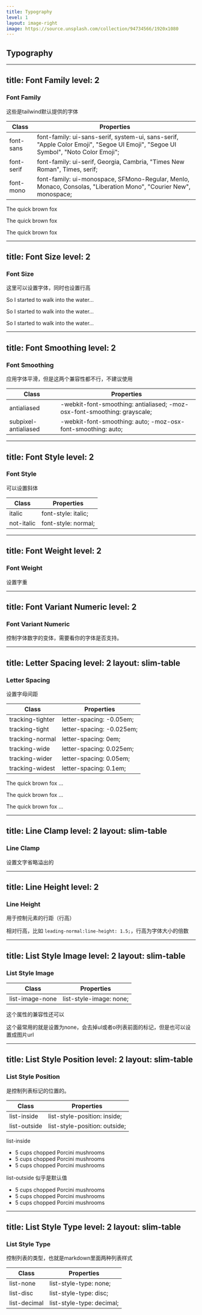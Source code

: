 ```yaml
---
title: Typography
level: 1
layout: image-right
image: https://source.unsplash.com/collection/94734566/1920x1080
---
```


## Typography

---
title: Font Family
level: 2
---

### Font Family
这些是tailwind默认提供的字体

| Class      | Properties                                                   |
| ---------- | ------------------------------------------------------------ |
| font-sans  | font-family: ui-sans-serif, system-ui, sans-serif, "Apple Color Emoji", "Segoe UI Emoji", "Segoe UI Symbol", "Noto Color Emoji"; |
| font-serif | font-family: ui-serif, Georgia, Cambria, "Times New Roman", Times, serif; |
| font-mono  | font-family: ui-monospace, SFMono-Regular, Menlo, Monaco, Consolas, "Liberation Mono", "Courier New", monospace; |

<div class="border-1 border-gray-100 rounded-lg p-2">
<p class="font-sans ...">The quick brown fox </p>
<p class="font-serif ...">The quick brown fox </p>
<p class="font-mono ...">The quick brown fox </p>
</div>

---
title: Font Size
level: 2
---
### Font Size

这里可以设置字体，同时也设置行高

<p class="text-base/6 ...">So I started to walk into the water...</p>
<p class="text-base/7 ...">So I started to walk into the water...</p>
<p class="text-base/loose ...">So I started to walk into the water...</p>

---
title: Font Smoothing
level: 2
---

### Font Smoothing

应用字体平滑，但是这两个兼容性都不行，不建议使用  

| Class                | Properties                                                   |
| -------------------- | ------------------------------------------------------------ |
| antialiased          | -webkit-font-smoothing: antialiased; -moz-osx-font-smoothing: grayscale; |
| subpixel-antialiased | -webkit-font-smoothing: auto; -moz-osx-font-smoothing: auto; |

---
title: Font Style
level: 2
---

### Font Style

可以设置斜体

| Class      | Properties          |
| ---------- | ------------------- |
| italic     | font-style: italic; |
| not-italic | font-style: normal; |

---
title: Font Weight
level: 2
---

### Font Weight

设置字重

---
title: Font Variant Numeric
level: 2
---

### Font Variant Numeric

控制字体数字的变体，需要看你的字体是否支持。

---
title: Letter Spacing
level: 2
layout: slim-table
---

### Letter Spacing

设置字母间距

| Class            | Properties                |
| ---------------- | ------------------------- |
| tracking-tighter | letter-spacing: -0.05em;  |
| tracking-tight   | letter-spacing: -0.025em; |
| tracking-normal  | letter-spacing: 0em;      |
| tracking-wide    | letter-spacing: 0.025em;  |
| tracking-wider   | letter-spacing: 0.05em;   |
| tracking-widest  | letter-spacing: 0.1em;    |

<p class="tracking-tight ...">The quick brown fox ...</p>
<p class="tracking-normal ...">The quick brown fox ...</p>
<p class="tracking-wide ...">The quick brown fox ...</p>

---
title: Line Clamp
level: 2
layout: slim-table
---

### Line Clamp

设置文字省略溢出的

---
title: Line Height
level: 2
---

### Line Height

用于控制元素的行距（行高）

相对行高，比如 `leading-normal:line-height: 1.5;`，行高为字体大小的倍数

---
title: List Style Image
level: 2
layout: slim-table
---

### List Style Image

| Class           | Properties              |
| --------------- | ----------------------- |
| list-image-none | list-style-image: none; |

<CanIUseCssProperty cssProperty="list-style-image" />

这个属性的兼容性还可以

这个最常用的就是设置为none，会去掉ul或者ol列表前面的标记，但是也可以设置成图片url

---
title: List Style Position
level: 2
layout: slim-table
---

### List Style Position

是控制列表标记的位置的。

| Class        | Properties                    |
| ------------ | ----------------------------- |
| list-inside  | list-style-position: inside;  |
| list-outside | list-style-position: outside; |

list-inside  

<ul class="!list-inside">
  <li>5 cups chopped Porcini mushrooms</li>
  <li>5 cups chopped Porcini mushrooms</li>
  <li>5 cups chopped Porcini mushrooms</li>
</ul>

list-outside 似乎是默认值

<ul class="!list-outside ">
  <li>5 cups chopped Porcini mushrooms</li>
  <li>5 cups chopped Porcini mushrooms</li>
  <li>5 cups chopped Porcini mushrooms</li>
</ul>

---
title: List Style Type
level: 2
layout: slim-table
---

### List Style Type
控制列表的类型，也就是markdown里面两种列表样式

| Class        | Properties                |
| ------------ | ------------------------- |
| list-none    | list-style-type: none;    |
| list-disc    | list-style-type: disc;    |
| list-decimal | list-style-type: decimal; |
